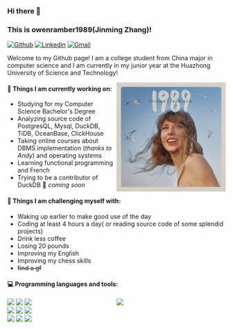 ### Hi there 👋 
### This is owenramber1989(Jinming Zhang)!

[![Github](https://img.shields.io/badge/-Github-000?style=flat&logo=Github&logoColor=white)](https://github.com/owenramber1989)
[![Linkedin](https://img.shields.io/badge/-LinkedIn-blue?style=flat&logo=Twitter&logoColor=white)](https://twitter.com/Zhjm03Jinming)
[![Gmail](https://img.shields.io/badge/-Gmail-c14438?style=flat&logo=Gmail&logoColor=white)](mailto:owenramber1989@gmail.com)

Welcome to my Github page! I am a college student from China major in computer science and I am currently in my junior year at the Huazhong University of Science and Technology!  

<img align="right" alt="img" src="https://github.com/owenramber1989/db_papers/blob/main/ezgif.com-webp-to-jpg.jpg" width="50%" height="auto" />


#### 🌱 Things I am currently working on: 
- Studying for my Computer Science Bachelor's Degree
- Analyzing source code of PostgresQL, Mysql, DuckDB, TiDB, OceanBase, ClickHouse
- Taking online courses about DBMS implementation (*thanks to Andy*) and operating systems
- Learning functional programming and French
- Trying to be a contributor of DuckDB 🚀 *coming soon*

#### :muscle: Things I am challenging myself with:
- Waking up earlier to make good use of the day
- Coding at least 4 hours a day( or reading source code of some splendid projects)
- Drink less coffee
- Losing 20 pounds
- Improving my English
- Improving my chess skills
- ~~find a gf~~

#### :computer: Programming languages and tools: 
<p>
	<img width="50%" align="right" src="https://github-readme-stats.vercel.app/api?username=owenramber1989&show_icons=true&hide_border=true" />

<code><img width="10%" src="https://www.vectorlogo.zone/logos/apache_calcite/apache_calcite-ar21.svg"></code>
<code><img width="10%" src="https://www.vectorlogo.zone/logos/apache_cassandra/apache_cassandra-ar21.svg"></code>
<code><img width="8%" src="https://www.vectorlogo.zone/logos/cockroachlabs/cockroachlabs-ar21.svg"></code>
<br />
<code><img width="10%" src="https://www.vectorlogo.zone/logos/golang/golang-ar21.svg"></code>
<code><img width="10%" src="https://www.vectorlogo.zone/logos/postgresql/postgresql-ar21.svg"></code>
<code><img width="10%" src="https://www.vectorlogo.zone/logos/mysql/mysql-ar21.svg"></code>
<br />
<code><img width="10%" src="https://www.vectorlogo.zone/logos/apache_spark/apache_spark-ar21.svg"></code>
<code><img width="10%" src="https://www.vectorlogo.zone/logos/apache_hadoop/apache_hadoop-ar21.svg"></code>
<code><img width="10%" src="https://www.vectorlogo.zone/logos/snowflake/snowflake-ar21.svg"></code>
</p>



